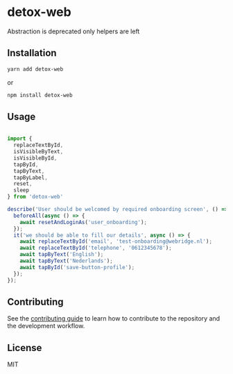 # detox-web
Abstraction is deprecated only helpers are left
## Installation
```sh
yarn add detox-web
```
or
```sh
npm install detox-web
```

## Usage

```js

import {
  replaceTextById,
  isVisibleByText,
  isVisibleById,
  tapById,
  tapByText,
  tapByLabel,
  reset,
  sleep
} from 'detox-web'

describe('User should be welcomed by required onboarding screen', () => {
  beforeAll(async () => {
    await resetAndLoginAs('user_onboarding');
  });
  it('we should be able to fill our details', async () => {
    await replaceTextById('email', 'test-onboarding@webridge.nl');
    await replaceTextById('telephone', '0612345678');
    await tapByText('English');
    await tapByText('Nederlands');
    await tapById('save-button-profile');
  });
});
```

## Contributing

See the [contributing guide](CONTRIBUTING.md) to learn how to contribute to the repository and the development workflow.

## License

MIT
